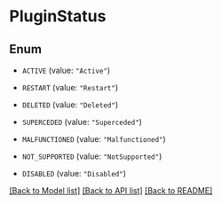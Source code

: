 # PluginStatus

## Enum


* `ACTIVE` (value: `"Active"`)

* `RESTART` (value: `"Restart"`)

* `DELETED` (value: `"Deleted"`)

* `SUPERCEDED` (value: `"Superceded"`)

* `MALFUNCTIONED` (value: `"Malfunctioned"`)

* `NOT_SUPPORTED` (value: `"NotSupported"`)

* `DISABLED` (value: `"Disabled"`)


[[Back to Model list]](../README.md#documentation-for-models) [[Back to API list]](../README.md#documentation-for-api-endpoints) [[Back to README]](../README.md)


